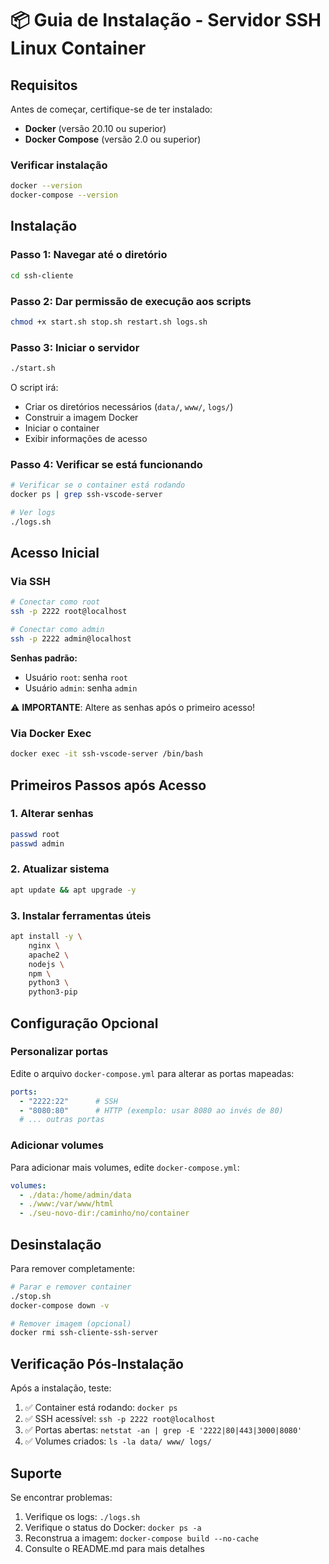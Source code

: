 # 📦 Guia de Instalação - Servidor SSH Linux Container

## Requisitos

Antes de começar, certifique-se de ter instalado:

- **Docker** (versão 20.10 ou superior)
- **Docker Compose** (versão 2.0 ou superior)

### Verificar instalação

```bash
docker --version
docker-compose --version
```

## Instalação

### Passo 1: Navegar até o diretório

```bash
cd ssh-cliente
```

### Passo 2: Dar permissão de execução aos scripts

```bash
chmod +x start.sh stop.sh restart.sh logs.sh
```

### Passo 3: Iniciar o servidor

```bash
./start.sh
```

O script irá:
- Criar os diretórios necessários (`data/`, `www/`, `logs/`)
- Construir a imagem Docker
- Iniciar o container
- Exibir informações de acesso

### Passo 4: Verificar se está funcionando

```bash
# Verificar se o container está rodando
docker ps | grep ssh-vscode-server

# Ver logs
./logs.sh
```

## Acesso Inicial

### Via SSH

```bash
# Conectar como root
ssh -p 2222 root@localhost

# Conectar como admin
ssh -p 2222 admin@localhost
```

**Senhas padrão:**
- Usuário `root`: senha `root`
- Usuário `admin`: senha `admin`

⚠️ **IMPORTANTE**: Altere as senhas após o primeiro acesso!

### Via Docker Exec

```bash
docker exec -it ssh-vscode-server /bin/bash
```

## Primeiros Passos após Acesso

### 1. Alterar senhas

```bash
passwd root
passwd admin
```

### 2. Atualizar sistema

```bash
apt update && apt upgrade -y
```

### 3. Instalar ferramentas úteis

```bash
apt install -y \
    nginx \
    apache2 \
    nodejs \
    npm \
    python3 \
    python3-pip
```

## Configuração Opcional

### Personalizar portas

Edite o arquivo `docker-compose.yml` para alterar as portas mapeadas:

```yaml
ports:
  - "2222:22"      # SSH
  - "8080:80"      # HTTP (exemplo: usar 8080 ao invés de 80)
  # ... outras portas
```

### Adicionar volumes

Para adicionar mais volumes, edite `docker-compose.yml`:

```yaml
volumes:
  - ./data:/home/admin/data
  - ./www:/var/www/html
  - ./seu-novo-dir:/caminho/no/container
```

## Desinstalação

Para remover completamente:

```bash
# Parar e remover container
./stop.sh
docker-compose down -v

# Remover imagem (opcional)
docker rmi ssh-cliente-ssh-server
```

## Verificação Pós-Instalação

Após a instalação, teste:

1. ✅ Container está rodando: `docker ps`
2. ✅ SSH acessível: `ssh -p 2222 root@localhost`
3. ✅ Portas abertas: `netstat -an | grep -E '2222|80|443|3000|8080'`
4. ✅ Volumes criados: `ls -la data/ www/ logs/`

## Suporte

Se encontrar problemas:

1. Verifique os logs: `./logs.sh`
2. Verifique o status do Docker: `docker ps -a`
3. Reconstrua a imagem: `docker-compose build --no-cache`
4. Consulte o README.md para mais detalhes

